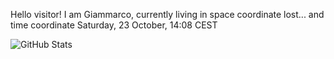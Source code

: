 Hello visitor! I am Giammarco, currently living in space coordinate lost... and time coordinate Saturday, 23 October, 14:08 CEST

![GitHub Stats](https://github-readme-stats.vercel.app/api?username=grcasanova)

